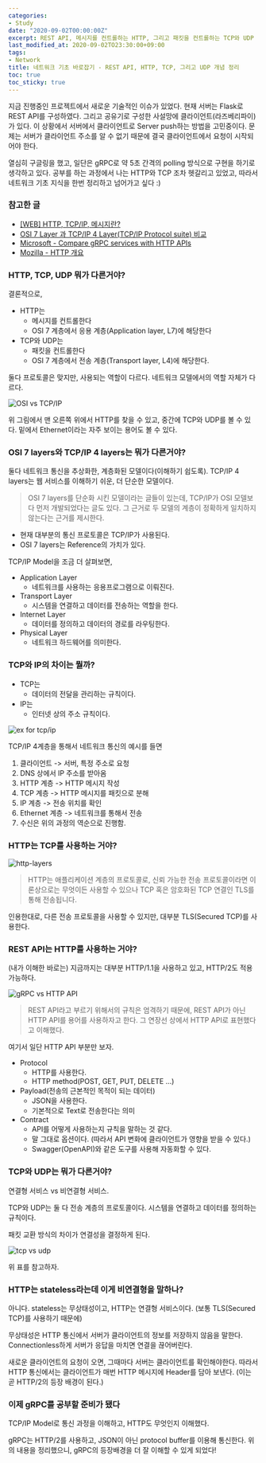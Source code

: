 ```yaml
---
categories:
- Study
date: "2020-09-02T00:00:00Z"
excerpt: REST API, 메시지를 컨트롤하는 HTTP, 그리고 패킷을 컨트롤하는 TCP와 UDP
last_modified_at: 2020-09-02TO23:30:00+09:00
tags:
- Network
title: 네트워크 기초 바로잡기 - REST API, HTTP, TCP, 그리고 UDP 개념 정리
toc: true
toc_sticky: true
---
```


지금 진행중인 프로젝트에서 새로운 기술적인 이슈가 있었다.
현재 서버는 Flask로 REST API를 구성하였다.
그리고 공유기로 구성한 사설망에 클라이언트(라즈베리파이)가 있다.
이 상황에서 서버에서 클라이언트로 Server push하는 방법을 고민중이다.
문제는 서버가 클라이언트 주소를 알 수 없기 때문에 결국 클라이언트에서 요청이 시작되어야 한다.

열심히 구글링을 했고, 일단은 gRPC로 약 5초 간격의 polling 방식으로 구현을 하기로 생각하고 있다.
공부를 하는 과정에서 나는 HTTP와 TCP 조차 헷갈리고 있었고,
따라서 네트워크 기초 지식을 한번 정리하고 넘어가고 싶다 :)

### 참고한 글

- [[WEB] HTTP, TCP/IP, 메시지란?](https://medium.com/@chrisjune_13837/web-http-tcp-ip-%EB%A9%94%EC%8B%9C%EC%A7%80%EB%9E%80-4b2721fe296f)
- [OSI 7 Layer 과 TCP/IP 4 Layer(TCP/IP Protocol suite) 비교](https://goitgo.tistory.com/25)
- [Microsoft - Compare gRPC services with HTTP APIs](https://docs.microsoft.com/ko-kr/aspnet/core/grpc/comparison?view=aspnetcore-3.1)
- [Mozilla - HTTP 개요](https://developer.mozilla.org/ko/docs/Web/HTTP/Overview)

### HTTP, TCP, UDP 뭐가 다른거야?

결론적으로,

- HTTP는
  - 메시지를 컨트롤한다
  - OSI 7 계층에서 응용 계층(Application layer, L7)에 해당한다
- TCP와 UDP는
  - 패킷을 컨트롤한다
  - OSI 7 계층에서 전송 계층(Transport layer, L4)에 해당한다.

둘다 프로토콜은 맞지만, 사용되는 역할이 다르다.
네트워크 모델에서의 역할 자체가 다르다.

![OSI vs TCP/IP](https://user-images.githubusercontent.com/44190293/91993635-95965980-ed70-11ea-84d9-477706041efe.png)

위 그림에서 맨 오른쪽 위에서 HTTP를 찾을 수 있고,
중간에 TCP와 UDP를 볼 수 있다.
밑에서 Ethernet이라는 자주 보이는 용어도 볼 수 있다.

### OSI 7 layers와 TCP/IP 4 layers는 뭐가 다른거야?

둘다 네트워크 통신을 추상화한, 계층화된 모델이다(이해하기 쉽도록).
TCP/IP 4 layers는 웹 서비스를 이해하기 쉬운, 더 단순한 모델이다.

> OSI 7 layers를 단순화 시킨 모델이라는 글들이 있는데,
> TCP/IP가 OSI 모델보다 먼저 개발되었다는 글도 있다.
> 그 근거로 두 모델의 계층이 정확하게 일치하지 않는다는 근거를 제시한다.

- 현재 대부분의 통신 프로토콜은 TCP/IP가 사용된다.
- OSI 7 layers는 Reference의 가치가 있다.

TCP/IP Model을 조금 더 살펴보면,

- Application Layer
  - 네트워크를 사용하는 응용프로그램으로 이뤄진다.
- Transport Layer
  - 시스템을 연결하고 데이터를 전송하는 역할을 한다.
- Internet Layer
  - 데이터를 정의하고 데이터의 경로를 라우팅한다.
- Physical Layer
  - 네트워크 하드웨어를 의미한다.

### TCP와 IP의 차이는 뭘까?

- TCP는
  - 데이터의 전달을 관리하는 규칙이다.
- IP는
  - 인터넷 상의 주소 규칙이다.

![ex for tcp/ip](https://user-images.githubusercontent.com/44190293/91995606-fb83e080-ed72-11ea-8dd3-200f08a983c9.png)

TCP/IP 4계층을 통해서 네트워크 통신의 예시를 들면

1. 클라이언트 -> 서버, 특정 주소로 요청
2. DNS 상에서 IP 주소를 받아옴
3. HTTP 계층 -> HTTP 메시지 작성
4. TCP 계층 -> HTTP 메시지를 패킷으로 분해
5. IP 계층 -> 전송 위치를 확인
6. Ethernet 계층 -> 네트워크를 통해서 전송
7. 수신은 위의 과정의 역순으로 진행함.

### HTTP는 TCP를 사용하는 거야?

![http-layers](https://mdn.mozillademos.org/files/13673/HTTP%20&%20layers.png)
> HTTP는 애플리케이션 계층의 프로토콜로, 신뢰 가능한 전송 프로토콜이라면 이론상으로는 무엇이든 사용할 수 있으나 TCP 혹은 암호화된 TCP 연결인 TLS를 통해 전송됩니다.

인용한대로, 다른 전송 프로토콜을 사용할 수 있지만, 대부분 TLS(Secured TCP)를 사용한다.

### REST API는 HTTP를 사용하는 거야?

(내가 이해한 바로는) 지금까지는 대부분 HTTP/1.1을 사용하고 있고, HTTP/2도 적용 가능하다.

![gRPC vs HTTP API](https://user-images.githubusercontent.com/44190293/91995860-456cc680-ed73-11ea-9cf9-d617f1796027.png)
> REST API라고 부르기 위해서의 규칙은 엄격하기 때문에, REST API가 아닌 HTTP API를 용어를 사용하자고 한다. 그 연장선 상에서 HTTP API로 표현했다고 이해했다.

여기서 일단 HTTP API 부분만 보자.

- Protocol
  - HTTP를 사용한다.
  - HTTP method(POST, GET, PUT, DELETE ...)
- Payload(전송의 근본적인 목적이 되는 데이터)
  - JSON을 사용한다.
  - 기본적으로 Text로 전송한다는 의미
- Contract
  - API를 어떻게 사용하는지 규칙을 말하는 것 같다.
  - 말 그대로 옵션이다. (따라서 API 변화에 클라이언트가 영향을 받을 수 있다.)
  - Swagger(OpenAPI)와 같은 도구를 사용해 자동화할 수 있다.

### TCP와 UDP는 뭐가 다른거야?

연결형 서비스 vs 비연결형 서비스.

TCP와 UDP는 둘 다 전송 계층의 프로토콜이다.
시스템을 연결하고 데이터를 정의하는 규칙이다.

패킷 교환 방식의 차이가 연결성을 결정하게 된다.

![tcp vs udp](https://user-images.githubusercontent.com/44190293/91997774-68987580-ed75-11ea-8e2c-775c827b0c98.png)

위 표를 참고하자.

### HTTP는 stateless라는데 이게 비연결형을 말하나?

아니다. stateless는 무상태성이고, HTTP는 연결형 서비스이다.
(보통 TLS(Secured TCP)를 사용하기 때문에)

무상태성은 HTTP 통신에서 서버가 클라이언트의 정보를 저장하지 않음을 말한다.
Connectionless하게 서버가 응답을 마치면 연결을 끊어버린다.

새로운 클라이언트의 요청이 오면, 그때마다 서버는 클라이언트를 확인해야한다.
따라서 HTTP 통신에서는 클라이언트가 매번 HTTP 메시지에 Header를 담아 보낸다.
(이는 곧 HTTP/2의 등장 배경이 된다.)

### 이제 gRPC를 공부할 준비가 됐다

TCP/IP Model로 통신 과정을 이해하고,
HTTP도 무엇인지 이해했다.

gRPC는 HTTP/2를 사용하고, JSON이 아닌 protocol buffer를 이용해 통신한다.
위의 내용을 정리했으니, gRPC의 등장배경을 더 잘 이해할 수 있게 되었다!
